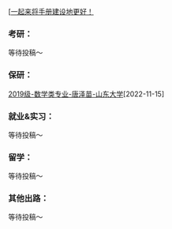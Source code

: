[[一起来将手册建设地更好！](preface/Sharing_experience.md)

### 考研：
等待投稿～

### 保研：

[2019级-数学类专业-唐泽苗-山东大学](升学就业篇/数学科学学院/2019级-数学类专业-唐泽苗-山东大学.md)[2022-11-15]

### 就业&实习：

等待投稿～

### 留学：

等待投稿～

### 其他出路：

等待投稿～
